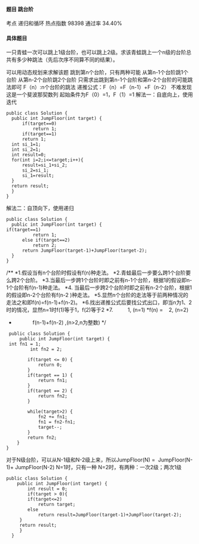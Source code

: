 #### 题目    跳台阶

考点    递归和循环	热点指数    98398	通过率    34.40%

#### 具体题目 

   一只青蛙一次可以跳上1级台阶，也可以跳上2级。求该青蛙跳上一个n级的台阶总共有多少种跳法（先后次序不同算不同的结果）。



  可以用动态规划来求解该题 
  跳到第n个台阶，只有两种可能 
  从第n-1个台阶跳1个台阶
  从第n-2个台阶跳2个台阶
  只需求出跳到第n-1个台阶和第n-2个台阶的可能跳法即可 
  F（n）:n个台阶的跳法
  递推公式：F（n）=F（n-1）+F（n-2） 
  不难发现这是一个斐波那契数列 
  起始条件为F（0）=1，F（1）=1 
  解法一：自底向上，使用迭代 
  ```
  public class Solution {
    public int JumpFloor(int target) {
        if(target==0)
            return 1;
        if(target==1)
  		return 1;
  	int si_1=1;
  	int si_2=1;
  	int result=0;
  	for(int i=2;i<=target;i++){
  		result=si_1+si_2;
  		si_2=si_1;
  		si_1=result;
  	}
  	return result;
    }
  }
  ```
  解法二：自顶向下，使用递归 

  ```
  public class Solution {
    public int JumpFloor(int target) {
  if(target==1)
            return 1;
        else if(target==2)
            return 2;
        return JumpFloor(target-1)+JumpFloor(target-2);
    }
  }
  ```

  /** 
  *1.假设当有n个台阶时假设有f(n)种走法。 
  *2.青蛙最后一步要么跨1个台阶要么跨2个台阶。 
  *3.当最后一步跨1个台阶时即之前有n-1个台阶，根据1的假设即n-1个台阶有f(n-1)种走法。 
  *4. 当最后一步跨2个台阶时即之前有n-2个台阶，根据1的假设即n-2个台阶有f(n-2 )种走法。 
  *5.显然n个台阶的走法等于前两种情况的走法之和即f(n)=f(n-1)+f(n-2)。 
  *6.找出递推公式后要找公式出口，即当n为1、2时的情况，显然n=1时f(1)等于1，f(2)等于2 
  *7.          1, (n=1) 
  *f(n) =    2, (n=2) 
  *             f(n-1)+f(n-2) ,(n>2,n为整数) 
    */ 
   ```
    public class Solution { 
        public int JumpFloor(int target) { 
    int fn1 = 1; 
            int fn2 = 2; 

          if(target <= 0) { 
              return 0; 
          } 
          if(target == 1) { 
              return fn1; 
          } 
          if(target == 2) { 
              return fn2; 
          } 
           
          while(target>2) { 
              fn2 += fn1; 
              fn1 = fn2-fn1; 
              target--; 
          } 
          return fn2; 
      } 
  } 
   ```


  对于N级台阶，可以从N-1级和N-2级上来，所以JumpFloor(N) = 
  JumpFloor(N-1)+
  JumpFloor(N-2)
  N=1时，只有一种 
  N=2时，有两种：一次2级；两次1级 



```
public class Solution {
    public int JumpFloor(int target) {
        int result = 0;
        if(target > 0){
        if(target<=2)
            return target;
        else
            return result=JumpFloor(target-1)+JumpFloor(target-2);
     }
     return result;
     }
  }

```